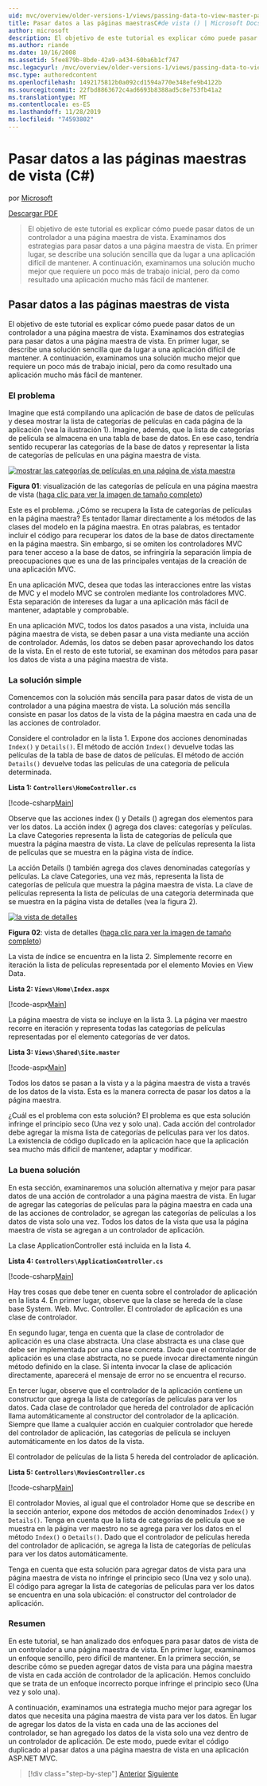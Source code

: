 ```yaml
---
uid: mvc/overview/older-versions-1/views/passing-data-to-view-master-pages-cs
title: Pasar datos a las páginas maestrasC#de vista () | Microsoft Docs
author: microsoft
description: El objetivo de este tutorial es explicar cómo puede pasar datos de un controlador a una página maestra de vista. Examinamos dos estrategias para pasar datos a una vista m...
ms.author: riande
ms.date: 10/16/2008
ms.assetid: 5fee879b-8bde-42a9-a434-60ba6b1cf747
msc.legacyurl: /mvc/overview/older-versions-1/views/passing-data-to-view-master-pages-cs
msc.type: authoredcontent
ms.openlocfilehash: 1492175812b0a092cd1594a770e348efe9b4122b
ms.sourcegitcommit: 22fbd8863672c4ad6693b8388ad5c8e753fb41a2
ms.translationtype: MT
ms.contentlocale: es-ES
ms.lasthandoff: 11/28/2019
ms.locfileid: "74593802"
---
```

# <a name="passing-data-to-view-master-pages-c"></a>Pasar datos a las páginas maestras de vista (C#)

por [Microsoft](https://github.com/microsoft)

[Descargar PDF](https://download.microsoft.com/download/e/f/3/ef3f2ff6-7424-48f7-bdaa-180ef64c3490/ASPNET_MVC_Tutorial_13_CS.pdf)

> El objetivo de este tutorial es explicar cómo puede pasar datos de un controlador a una página maestra de vista. Examinamos dos estrategias para pasar datos a una página maestra de vista. En primer lugar, se describe una solución sencilla que da lugar a una aplicación difícil de mantener. A continuación, examinamos una solución mucho mejor que requiere un poco más de trabajo inicial, pero da como resultado una aplicación mucho más fácil de mantener.

## <a name="passing-data-to-view-master-pages"></a>Pasar datos a las páginas maestras de vista

El objetivo de este tutorial es explicar cómo puede pasar datos de un controlador a una página maestra de vista. Examinamos dos estrategias para pasar datos a una página maestra de vista. En primer lugar, se describe una solución sencilla que da lugar a una aplicación difícil de mantener. A continuación, examinamos una solución mucho mejor que requiere un poco más de trabajo inicial, pero da como resultado una aplicación mucho más fácil de mantener.

### <a name="the-problem"></a>El problema

Imagine que está compilando una aplicación de base de datos de películas y desea mostrar la lista de categorías de películas en cada página de la aplicación (vea la ilustración 1). Imagine, además, que la lista de categorías de película se almacena en una tabla de base de datos. En ese caso, tendría sentido recuperar las categorías de la base de datos y representar la lista de categorías de películas en una página maestra de vista.

[![mostrar las categorías de películas en una página de vista maestra](passing-data-to-view-master-pages-cs/_static/image2.png)](passing-data-to-view-master-pages-cs/_static/image1.png)

**Figura 01**: visualización de las categorías de película en una página maestra de vista ([haga clic para ver la imagen de tamaño completo](passing-data-to-view-master-pages-cs/_static/image3.png))

Este es el problema. ¿Cómo se recupera la lista de categorías de películas en la página maestra? Es tentador llamar directamente a los métodos de las clases del modelo en la página maestra. En otras palabras, es tentador incluir el código para recuperar los datos de la base de datos directamente en la página maestra. Sin embargo, si se omiten los controladores MVC para tener acceso a la base de datos, se infringiría la separación limpia de preocupaciones que es una de las principales ventajas de la creación de una aplicación MVC.

En una aplicación MVC, desea que todas las interacciones entre las vistas de MVC y el modelo MVC se controlen mediante los controladores MVC. Esta separación de intereses da lugar a una aplicación más fácil de mantener, adaptable y comprobable.

En una aplicación MVC, todos los datos pasados a una vista, incluida una página maestra de vista, se deben pasar a una vista mediante una acción de controlador. Además, los datos se deben pasar aprovechando los datos de la vista. En el resto de este tutorial, se examinan dos métodos para pasar los datos de vista a una página maestra de vista.

### <a name="the-simple-solution"></a>La solución simple

Comencemos con la solución más sencilla para pasar datos de vista de un controlador a una página maestra de vista. La solución más sencilla consiste en pasar los datos de la vista de la página maestra en cada una de las acciones de controlador.

Considere el controlador en la lista 1. Expone dos acciones denominadas `Index()` y `Details()`. El método de acción `Index()` devuelve todas las películas de la tabla de base de datos de películas. El método de acción `Details()` devuelve todas las películas de una categoría de película determinada.

**Lista 1: `Controllers\HomeController.cs`**

[!code-csharp[Main](passing-data-to-view-master-pages-cs/samples/sample1.cs)]

Observe que las acciones index () y Details () agregan dos elementos para ver los datos. La acción index () agrega dos claves: categorías y películas. La clave Categories representa la lista de categorías de película que muestra la página maestra de vista. La clave de películas representa la lista de películas que se muestra en la página vista de índice.

La acción Details () también agrega dos claves denominadas categorías y películas. La clave Categories, una vez más, representa la lista de categorías de película que muestra la página maestra de vista. La clave de películas representa la lista de películas de una categoría determinada que se muestra en la página vista de detalles (vea la figura 2).

[![la vista de detalles](passing-data-to-view-master-pages-cs/_static/image5.png)](passing-data-to-view-master-pages-cs/_static/image4.png)

**Figura 02**: vista de detalles ([haga clic para ver la imagen de tamaño completo](passing-data-to-view-master-pages-cs/_static/image6.png))

La vista de índice se encuentra en la lista 2. Simplemente recorre en iteración la lista de películas representada por el elemento Movies en View Data.

**Lista 2: `Views\Home\Index.aspx`**

[!code-aspx[Main](passing-data-to-view-master-pages-cs/samples/sample2.aspx)]

La página maestra de vista se incluye en la lista 3. La página ver maestro recorre en iteración y representa todas las categorías de películas representadas por el elemento categorías de ver datos.

**Lista 3: `Views\Shared\Site.master`**

[!code-aspx[Main](passing-data-to-view-master-pages-cs/samples/sample3.aspx)]

Todos los datos se pasan a la vista y a la página maestra de vista a través de los datos de la vista. Esta es la manera correcta de pasar los datos a la página maestra.

¿Cuál es el problema con esta solución? El problema es que esta solución infringe el principio seco (Una vez y solo una). Cada acción del controlador debe agregar la misma lista de categorías de películas para ver los datos. La existencia de código duplicado en la aplicación hace que la aplicación sea mucho más difícil de mantener, adaptar y modificar.

### <a name="the-good-solution"></a>La buena solución

En esta sección, examinaremos una solución alternativa y mejor para pasar datos de una acción de controlador a una página maestra de vista. En lugar de agregar las categorías de películas para la página maestra en cada una de las acciones de controlador, se agregan las categorías de películas a los datos de vista solo una vez. Todos los datos de la vista que usa la página maestra de vista se agregan a un controlador de aplicación.

La clase ApplicationController está incluida en la lista 4.

**Lista 4: `Controllers\ApplicationController.cs`**

[!code-csharp[Main](passing-data-to-view-master-pages-cs/samples/sample4.cs)]

Hay tres cosas que debe tener en cuenta sobre el controlador de aplicación en la lista 4. En primer lugar, observe que la clase se hereda de la clase base System. Web. Mvc. Controller. El controlador de aplicación es una clase de controlador.

En segundo lugar, tenga en cuenta que la clase de controlador de aplicación es una clase abstracta. Una clase abstracta es una clase que debe ser implementada por una clase concreta. Dado que el controlador de aplicación es una clase abstracta, no se puede invocar directamente ningún método definido en la clase. Si intenta invocar la clase de aplicación directamente, aparecerá el mensaje de error no se encuentra el recurso.

En tercer lugar, observe que el controlador de la aplicación contiene un constructor que agrega la lista de categorías de películas para ver los datos. Cada clase de controlador que hereda del controlador de aplicación llama automáticamente al constructor del controlador de la aplicación. Siempre que llame a cualquier acción en cualquier controlador que herede del controlador de aplicación, las categorías de película se incluyen automáticamente en los datos de la vista.

El controlador de películas de la lista 5 hereda del controlador de aplicación.

**Lista 5: `Controllers\MoviesController.cs`**

[!code-csharp[Main](passing-data-to-view-master-pages-cs/samples/sample5.cs)]

El controlador Movies, al igual que el controlador Home que se describe en la sección anterior, expone dos métodos de acción denominados `Index()` y `Details()`. Tenga en cuenta que la lista de categorías de película que se muestra en la página ver maestro no se agrega para ver los datos en el método `Index()` o `Details()`. Dado que el controlador de películas hereda del controlador de aplicación, se agrega la lista de categorías de películas para ver los datos automáticamente.

Tenga en cuenta que esta solución para agregar datos de vista para una página maestra de vista no infringe el principio seco (Una vez y solo una). El código para agregar la lista de categorías de películas para ver los datos se encuentra en una sola ubicación: el constructor del controlador de aplicación.

### <a name="summary"></a>Resumen

En este tutorial, se han analizado dos enfoques para pasar datos de vista de un controlador a una página maestra de vista. En primer lugar, examinamos un enfoque sencillo, pero difícil de mantener. En la primera sección, se describe cómo se pueden agregar datos de vista para una página maestra de vista en cada acción de controlador de la aplicación. Hemos concluido que se trata de un enfoque incorrecto porque infringe el principio seco (Una vez y solo una).

A continuación, examinamos una estrategia mucho mejor para agregar los datos que necesita una página maestra de vista para ver los datos. En lugar de agregar los datos de la vista en cada una de las acciones del controlador, se han agregado los datos de la vista solo una vez dentro de un controlador de aplicación. De este modo, puede evitar el código duplicado al pasar datos a una página maestra de vista en una aplicación ASP.NET MVC.

> [!div class="step-by-step"]
> [Anterior](creating-page-layouts-with-view-master-pages-cs.md)
> [Siguiente](asp-net-mvc-views-overview-vb.md)

